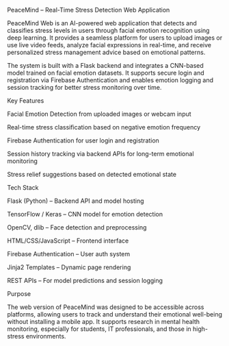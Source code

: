 PeaceMind – Real-Time Stress Detection Web Application

PeaceMind Web is an AI-powered web application that detects and classifies stress levels in users through facial emotion recognition using deep learning. It provides a seamless platform for users to upload images or use live video feeds, analyze facial expressions in real-time, and receive personalized stress management advice based on emotional patterns.

The system is built with a Flask backend and integrates a CNN-based model trained on facial emotion datasets. It supports secure login and registration via Firebase Authentication and enables emotion logging and session tracking for better stress monitoring over time.

Key Features

Facial Emotion Detection from uploaded images or webcam input

Real-time stress classification based on negative emotion frequency

Firebase Authentication for user login and registration

Session history tracking via backend APIs for long-term emotional monitoring

Stress relief suggestions based on detected emotional state

Tech Stack

Flask (Python) – Backend API and model hosting

TensorFlow / Keras – CNN model for emotion detection

OpenCV, dlib – Face detection and preprocessing

HTML/CSS/JavaScript – Frontend interface

Firebase Authentication – User auth system

Jinja2 Templates – Dynamic page rendering

REST APIs – For model predictions and session logging

Purpose

The web version of PeaceMind was designed to be accessible across platforms, allowing users to track and understand their emotional well-being without installing a mobile app. It supports research in mental health monitoring, especially for students, IT professionals, and those in high-stress environments.
